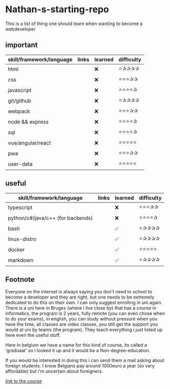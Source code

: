 # Nathan-s-starting-repo

This is a list of thing one should learn when wanting to become a webdeveloper


## important


|  skill/framework/language | links  | learned  | difficulty |
|---|---|---|---|
| html  |   | ❌  | ⭐✰✰✰✰ |
| css  |   | ❌  | ⭐⭐⭐✰✰ |
| javascript  |   | ❌  | ⭐⭐⭐⭐✰ |
| git/github  |   | ❌  | ⭐✰✰✰✰ |
| webpack  |   | ❌  | ⭐⭐⭐✰✰ |
| node && express  |   | ❌  | ⭐⭐⭐⭐✰ |
| sql  |   | ❌  | ⭐⭐⭐⭐✰ |
| vue/angular/react  |   | ❌  | ⭐⭐⭐⭐⭐ |
| pwa  |   | ❌  | ⭐⭐⭐✰✰ |
| user-data  |   | ❌  | ⭐⭐⭐⭐⭐ |




## useful 

|  skill/framework/language | links  | learned  | difficulty |
|---|---|---|---|
| typescript  |  | ❌  | ⭐⭐⭐✰✰ 
| python/c#/java/c++ (for backends)  |   | ❌  | ⭐⭐⭐⭐✰ |
|  bash |   | ✅  | ⭐✰✰✰✰ |
|  linux-distro |   | ✅  | ⭐✰✰✰✰ |
|  docker |   | ✅  | ⭐⭐⭐⭐⭐ |
|  markdown |   | ✅  | ⭐✰✰✰✰ |




## Footnote

Everyone on the internet is always saying you don't need to school to become a developer and they are right, but one needs to be extremely dedicated to do this on their own. I can only suggest enrolling in uni again. There is a uni here in Bruges (where i live close by) that has a course in informatics, the program is 2 years, fully remote (you can even chose when to do your exams), in english, you can study without pressure when you have the time, all classes are video classes, you still get the support you would at uni by teams (the program). They teach everything i just listed up here even the useful stuff.

Here in belgium we have a name for this kind of course, its called a 'graduaat' so i looked it up and it would be a Non-degree-education.

If you would be interested in doing this i can send them a mail asking about foreign students. I know Belgians pay around 1000euro a year (so very affordable) but i'm uncertain about foreigners. 


[link to the course](https://www.howest.be/nl/opleidingen/graduaat/programmeren#opleidingsprogramma)
